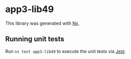# app3-lib49

This library was generated with [Nx](https://nx.dev).

## Running unit tests

Run `nx test app3-lib49` to execute the unit tests via [Jest](https://jestjs.io).
